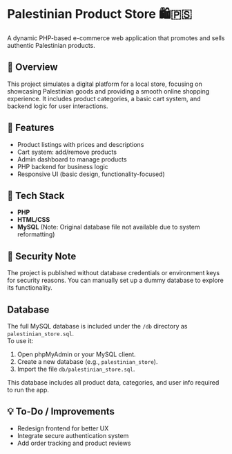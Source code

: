 # Palestinian Product Store 🛍️🇵🇸

A dynamic PHP-based e-commerce web application that promotes and sells authentic Palestinian products.

## 🌟 Overview
This project simulates a digital platform for a local store, focusing on showcasing Palestinian goods and providing a smooth online shopping experience. It includes product categories, a basic cart system, and backend logic for user interactions.

## 🧩 Features
- Product listings with prices and descriptions
- Cart system: add/remove products
- Admin dashboard to manage products
- PHP backend for business logic
- Responsive UI (basic design, functionality-focused)

## 💾 Tech Stack
- **PHP**
- **HTML/CSS**
- **MySQL** (Note: Original database file not available due to system reformatting)

## 🔐 Security Note
The project is published without database credentials or environment keys for security reasons. You can manually set up a dummy database to explore its functionality.

## Database

The full MySQL database is included under the `/db` directory as `palestinian_store.sql`.  
To use it:

1. Open phpMyAdmin or your MySQL client.
2. Create a new database (e.g., `palestinian_store`).
3. Import the file `db/palestinian_store.sql`.

This database includes all product data, categories, and user info required to run the app.

## 💡 To-Do / Improvements
- Redesign frontend for better UX
- Integrate secure authentication system
- Add order tracking and product reviews
